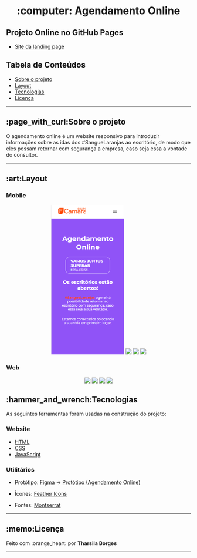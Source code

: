  <h1 align="center">:computer: Agendamento Online</h1>
 
 <h2>Projeto Online no GitHub Pages</h2>
 <ul>
  <li><a href="https://tharsila.github.io/landing-page-fcamara/"> Site da landing page</a></li>
 </ul>
 
 <h2>Tabela de Conteúdos</h2>
  <ul>
   <li><a href="#sobre-o-projeto">Sobre o projeto</a></li>
   <li><a href="#layout">Layout</a></li>
   <li><a href="#tecnologias">Tecnologias</a></li>
   <li><a href="#licença">Licença</a></li>
  </ul>
  
<hr>
 
<h2 id="sobre-o-projeto"> :page_with_curl:Sobre o projeto</h2>
<p>O agendamento online é um website responsivo para introduzir informações
sobre as idas dos #SangueLaranjas ao escritório, de modo que eles possam retornar com segurança a empresa, 
caso seja essa a vontade do consultor.<p>
<hr>
 
 <h2 id="layout">:art:Layout</h2>
 <h3>Mobile</h3>
 
<div align="center">
 
 <img src ="https://github.com/tharsila/landing-page-fcamara/blob/main/assets/print/home-mobile.PNG" width="200px" />
 <img src ="https://user-images.githubusercontent.com/89864249/136861319-ccee7f20-6762-4ef8-b73b-b04a30323d3e.PNG" width= "200px" />
 <img src ="https://user-images.githubusercontent.com/89864249/136861353-44587103-1396-43b9-8ca7-73d421decb1c.PNG" width= "200px" />
 <img src ="https://user-images.githubusercontent.com/89864249/136861379-0484aef7-d7c5-4c62-ad77-b8d8d644b4ba.PNG" width= "200px" />
 
</div>
 
 <h3>Web</h3>
 
<div align="center">
 
 <img src = "https://user-images.githubusercontent.com/89864249/136861540-0708beb9-511c-46b3-8d79-964295e35749.png" width="400px"/>
 <img src = "https://user-images.githubusercontent.com/89864249/136861550-0e61dd07-e5d0-4cca-b299-28dde893db04.png" width="400px"/>
 <img src = "https://user-images.githubusercontent.com/89864249/136861561-dbacf648-875f-4d10-89b6-4aec32638b14.png" width="400px"/>
 <img src = "https://user-images.githubusercontent.com/89864249/136861573-bf10860a-46b8-4eb5-b92d-b7af1ea2ddf9.png" width="400px"/>
 
</div>

 
<h2 id="tecnologias">:hammer_and_wrench:Tecnologias</h2>
<p>As seguintes ferramentas foram usadas na construção do projeto:</p>
 
<h3>Website</h3>
<ul>
 <li><a href="https://developer.mozilla.org/pt-BR/docs/Web/HTML">HTML</a></li>
 <li><a href="https://developer.mozilla.org/pt-BR/docs/Web/CSS">CSS</a></li>
 <li><a href="https://developer.mozilla.org/pt-BR/docs/Web/Javascript">JavaScript</a></li>
</ul>
 
<h3>Utilitários</h3>
<ul>
 <li><p>Protótipo: <a href="https://www.figma.com">Figma</a> → <a href="https://www.figma.com/file/ki7Mptih8nGhp8NgewZYoa/Untitled?node-id=0%3A1">
  Protótipo (Agendamento Online)</a></p></li>
 <li><p>Ícones: <a href="https://feathericons.com/">Feather Icons</a></p></li>
 <li><p>Fontes: <a href="https://fonts.google.com/specimen/Montserrat">Montserrat</a></p></li>
</ul>

<hr>
 
<h2 id="licença">:memo:Licença</h2>
<p> Feito com :orange_heart: por <strong>Tharsila Borges</strong></p>

<hr>
